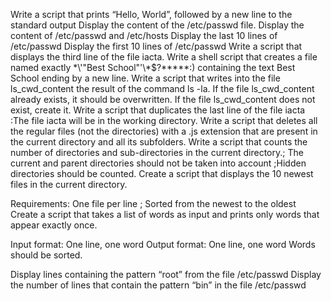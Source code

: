 Write a script that prints “Hello, World”, followed by a new line to the standard output
Display the content of the /etc/passwd file.
Display the content of /etc/passwd and /etc/hosts
Display the last 10 lines of /etc/passwd
Display the first 10 lines of /etc/passwd
Write a script that displays the third line of the file iacta.
Write a shell script that creates a file named exactly \*\\'"Best School"\'\\*$\?\*\*\*\*\*:) containing the text Best School ending by a new line.
Write a script that writes into the file ls_cwd_content the result of the command ls -la. If the file ls_cwd_content already exists, it should be overwritten. If the file ls_cwd_content does not exist, create it.
Write a script that duplicates the last line of the file iacta :The file iacta will be in the working directory.
Write a script that deletes all the regular files (not the directories) with a .js extension that are present in the current directory and all its subfolders.
Write a script that counts the number of directories and sub-directories in the current directory.; The current and parent directories should not be taken into account ;Hidden directories should be counted.
Create a script that displays the 10 newest files in the current directory.

Requirements: One file per line ; Sorted from the newest to the oldest
Create a script that takes a list of words as input and prints only words that appear exactly once.

Input format: One line, one word
Output format: One line, one word
Words should be sorted.

Display lines containing the pattern “root” from the file /etc/passwd
Display the number of lines that contain the pattern “bin” in the file /etc/passwd


